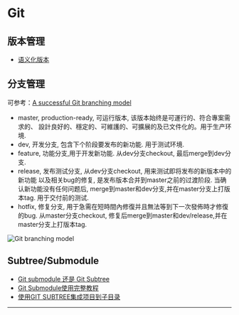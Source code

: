 # Git

<!--more-->

## 版本管理
- [语义化版本](http://semver.org/lang/zh-CN/)

## 分支管理
可参考：[A successful Git branching model][]

- master, production-ready, 可运行版本, 该版本始终是可運行的、符合專案需求的、
設計良好的、穩定的、可維護的、可擴展的及已文件化的。用于生产环境.
- dev, 开发分支, 包含下个阶段要发布的新功能. 用于测试环境.
- feature, 功能分支,用于开发新功能. 从dev分支checkout, 最后merge到dev分支.
- release, 发布测试分支, 从dev分支checkout, 用来测试即将发布的新版本中的新功能
以及相关bug的修复, 是发布版本合并到master之前的过渡阶段.
当确认新功能没有任何问题后, merge到master和dev分支,并在master分支上打版本tag.
用于交付前的测试.
- hotfix, 修复分支, 用于急需在短時間內修復并且無法等到下一次發佈時才修復的bug.
从master分支checkout, 修复后merge到master和dev/release,并在master分支上打版本tag.

![Git branching model]("/content-imgs/git/git-branch-model.png")

## Subtree/Submodule
- [Git submodule 还是 Git Subtree](http://blog.zlxstar.me/blog/2014/07/18/git-submodule-vs-git-subtree/)
- [Git Submodule使用完整教程](http://www.kafeitu.me/git/2012/03/27/git-submodule.html)
- [使用GIT SUBTREE集成项目到子目录](http://aoxuis.me/post/2013-08-06-git-subtree)

---
[A successful Git branching model]: http://nvie.com/posts/a-successful-git-branching-model/
